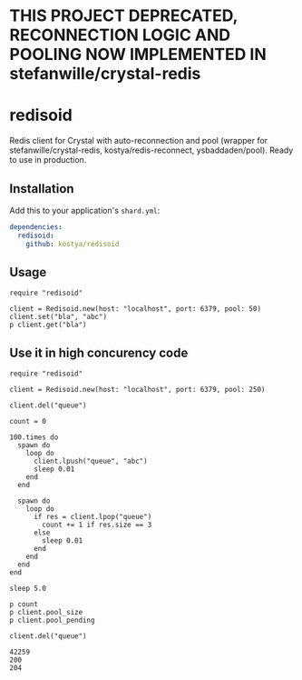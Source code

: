 # THIS PROJECT DEPRECATED, RECONNECTION LOGIC AND POOLING NOW IMPLEMENTED IN stefanwille/crystal-redis

# redisoid

Redis client for Crystal with auto-reconnection and pool (wrapper for stefanwille/crystal-redis, kostya/redis-reconnect, ysbaddaden/pool). Ready to use in production.

## Installation


Add this to your application's `shard.yml`:

```yaml
dependencies:
  redisoid:
    github: kostya/redisoid
```


## Usage


```crystal
require "redisoid"

client = Redisoid.new(host: "localhost", port: 6379, pool: 50)
client.set("bla", "abc")
p client.get("bla")
```

## Use it in high concurency code

```crystal
require "redisoid"

client = Redisoid.new(host: "localhost", port: 6379, pool: 250)

client.del("queue")

count = 0

100.times do
  spawn do
    loop do
      client.lpush("queue", "abc")
      sleep 0.01
    end
  end

  spawn do
    loop do
      if res = client.lpop("queue")
        count += 1 if res.size == 3
      else
        sleep 0.01
      end
    end
  end
end

sleep 5.0

p count
p client.pool_size
p client.pool_pending

client.del("queue")

```

```
42259
200
204
```
